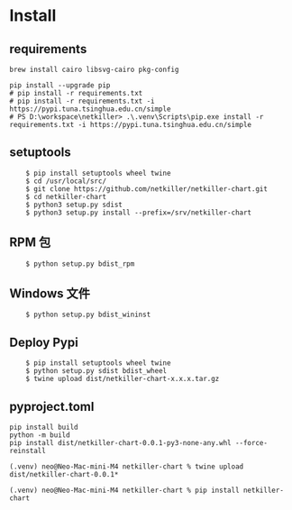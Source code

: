 # Install

## requirements

```shell
brew install cairo libsvg-cairo pkg-config
```

```shell
pip install --upgrade pip
# pip install -r requirements.txt
# pip install -r requirements.txt -i https://pypi.tuna.tsinghua.edu.cn/simple
# PS D:\workspace\netkiller> .\.venv\Scripts\pip.exe install -r requirements.txt -i https://pypi.tuna.tsinghua.edu.cn/simple
```

## setuptools

```shell
    $ pip install setuptools wheel twine
	$ cd /usr/local/src/
	$ git clone https://github.com/netkiller/netkiller-chart.git
	$ cd netkiller-chart
	$ python3 setup.py sdist
	$ python3 setup.py install --prefix=/srv/netkiller-chart
```

## RPM 包

```shell
    $ python setup.py bdist_rpm

```

## Windows 文件

```shell
    $ python setup.py bdist_wininst
```

## Deploy Pypi

```shell
	$ pip install setuptools wheel twine
	$ python setup.py sdist bdist_wheel
	$ twine upload dist/netkiller-chart-x.x.x.tar.gz 

```

## pyproject.toml

```shell
pip install build
python -m build
pip install dist/netkiller-chart-0.0.1-py3-none-any.whl --force-reinstall

(.venv) neo@Neo-Mac-mini-M4 netkiller-chart % twine upload dist/netkiller-chart-0.0.1*

(.venv) neo@Neo-Mac-mini-M4 netkiller-chart % pip install netkiller-chart
```